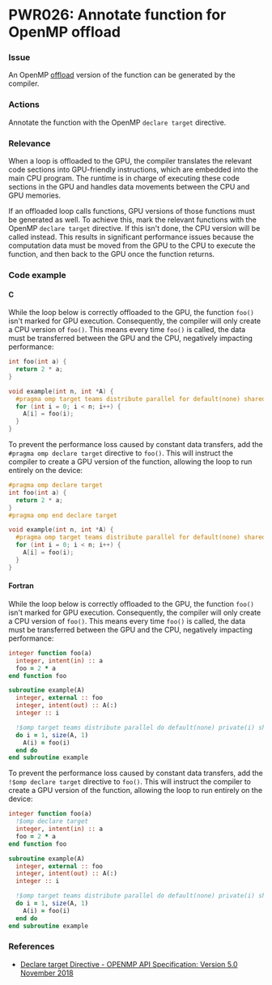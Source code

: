 # PWR026: Annotate function for OpenMP offload

### Issue

An OpenMP [offload](../../Glossary/Offloading.md) version of the function can be
generated by the compiler.

### Actions

Annotate the function with the OpenMP `declare target` directive.

### Relevance

When a loop is offloaded to the GPU, the compiler translates the relevant code
sections into GPU-friendly instructions, which are embedded into the main CPU
program. The runtime is in charge of executing these code sections in the GPU
and handles data movements between the CPU and GPU memories.

If an offloaded loop calls functions, GPU versions of those functions must be
generated as well. To achieve this, mark the relevant functions with the OpenMP
`declare target` directive. If this isn't done, the CPU version will be called
instead. This results in significant performance issues because the computation
data must be moved from the GPU to the CPU to execute the function, and then
back to the GPU once the function returns.

### Code example

#### C

While the loop below is correctly offloaded to the GPU, the function `foo()`
isn't marked for GPU execution. Consequently, the compiler will only create a
CPU version of `foo()`. This means every time `foo()` is called, the data must
be transferred between the GPU and the CPU, negatively impacting performance:

```c
int foo(int a) {
  return 2 * a;
}

void example(int n, int *A) {
  #pragma omp target teams distribute parallel for default(none) shared(A, n)
  for (int i = 0; i < n; i++) {
    A[i] = foo(i);
  }
}
```

To prevent the performance loss caused by constant data transfers, add the
`#pragma omp declare target` directive to `foo()`. This will instruct the
compiler to create a GPU version of the function, allowing the loop to run
entirely on the device:

```c
#pragma omp declare target
int foo(int a) {
  return 2 * a;
}
#pragma omp end declare target

void example(int n, int *A) {
  #pragma omp target teams distribute parallel for default(none) shared(A, n)
  for (int i = 0; i < n; i++) {
    A[i] = foo(i);
  }
}
```

#### Fortran

While the loop below is correctly offloaded to the GPU, the function `foo()`
isn't marked for GPU execution. Consequently, the compiler will only create a
CPU version of `foo()`. This means every time `foo()` is called, the data must
be transferred between the GPU and the CPU, negatively impacting performance:

```f90
integer function foo(a)
  integer, intent(in) :: a
  foo = 2 * a
end function foo

subroutine example(A)
  integer, external :: foo
  integer, intent(out) :: A(:)
  integer :: i

  !$omp target teams distribute parallel do default(none) private(i) shared(A)
  do i = 1, size(A, 1)
    A(i) = foo(i)
  end do
end subroutine example
```

To prevent the performance loss caused by constant data transfers, add the
`!$omp declare target` directive to `foo()`. This will instruct the compiler to
create a GPU version of the function, allowing the loop to run entirely on the
device:

```f90
integer function foo(a)
  !$omp declare target
  integer, intent(in) :: a
  foo = 2 * a
end function foo

subroutine example(A)
  integer, external :: foo
  integer, intent(out) :: A(:)
  integer :: i

  !$omp target teams distribute parallel do default(none) private(i) shared(A)
  do i = 1, size(A, 1)
    A(i) = foo(i)
  end do
end subroutine example
```

### References

* [Declare target Directive - OPENMP API Specification: Version 5.0 November 2018](https://www.openmp.org/spec-html/5.0/openmpsu62.html#x88-2980002.12.7)
